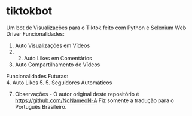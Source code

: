 # tiktokbot
Um bot de Visualizações para o Tiktok  feito com Python e Selenium Web Driver 
Funcionalidades:  
1. Auto Visualizações em Vídeos 
2. 2. Auto Likes em Comentários 
3. Auto Compartilhamento de Vídeos  

  Funcionalidades Futuras:  
4. Auto Likes 
5. 5. Seguidores Automáticos 

7.   Observações - O autor original deste repositório é https://github.com/NoNameoN-A Fiz somente a tradução para o Português Brasileiro.
